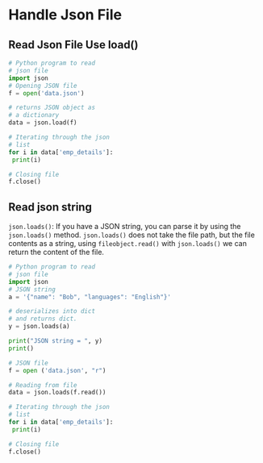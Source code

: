# Handle Json File

## Read Json File Use load()
```python
# Python program to read
# json file
import json
# Opening JSON file
f = open('data.json')

# returns JSON object as
# a dictionary
data = json.load(f)

# Iterating through the json
# list
for i in data['emp_details']:
 print(i)

# Closing file
f.close()
```

## Read json string

`json.loads()`: If you have a JSON string, you can parse it by using the `json.loads()` method. `json.loads()` does not take the file path, but the file contents as a string, using `fileobject.read()` with `json.loads()` we can return the content of the file.

```python
# Python program to read
# json file
import json
# JSON string
a = '{"name": "Bob", "languages": "English"}'

# deserializes into dict
# and returns dict.
y = json.loads(a)

print("JSON string = ", y)
print()

# JSON file
f = open ('data.json', "r")

# Reading from file
data = json.loads(f.read())

# Iterating through the json
# list
for i in data['emp_details']:
 print(i)

# Closing file
f.close()

```